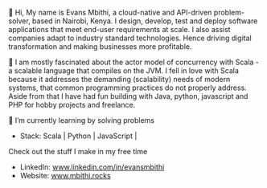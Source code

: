 👋 Hi, My name is Evans Mbithi, a cloud-native and API-driven problem-solver, based in Nairobi, Kenya.
      I design, develop, test and deploy software applications that meet end-user requirements at scale. I also assist companies adapt to
      industry standard technologies. Hence driving digital transformation and making businesses more profitable. 
      
👀 I am mostly fascinated about the actor model of concurrency with Scala - a scalable language
      that compiles on the JVM. I fell in love with Scala because it addresses the demanding (scalability) needs
      of modern systems, that common programming practices do not properly address. Aside from that 
      I have had fun building with Java, python, javascript and PHP for hobby projects and freelance. 
      
🌱 I’m currently learning by solving problems</br>

- Stack: Scala | Python | JavaScript |

Check out the stuff I make in my free time

<!-- 💞️ I’m looking to collaborate on ... -->
- LinkedIn: www.linkedin.com/in/evansmbithi
- Website: www.mbithi.rocks

<!---
evansmbithi/evansmbithi is a ✨ special ✨ repository because its `README.md` (this file) appears on your GitHub profile.
You can click the Preview link to take a look at your changes.
--->
